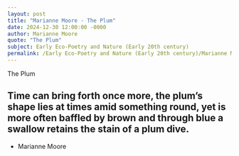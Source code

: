 ```yaml
---
layout: post
title: "Marianne Moore - The Plum"
date: 2024-12-30 12:00:00 -0000
author: Marianne Moore
quote: "The Plum"
subject: Early Eco-Poetry and Nature (Early 20th century)
permalink: /Early Eco-Poetry and Nature (Early 20th century)/Marianne Moore/Marianne Moore - The Plum
---
```


The Plum

Time can bring forth
 once more, the plum’s
  shape lies at times amid
  something round, yet is
  more often baffled by
  brown and through blue
  a swallow retains the 
  stain of a plum dive.
 ----

- Marianne Moore
